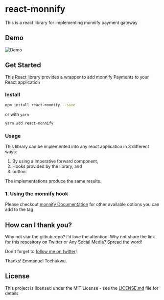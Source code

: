# react-monnify

This is a react library for implementing monnify payment gateway

## Demo

![Demo](React_App_01.png?raw=true 'Demo Image')

## Get Started

This React library provides a wrapper to add monnify Payments to your React application

### Install

```sh
npm install react-monnify --save
```

or with `yarn`

```sh
yarn add react-monnify
```

### Usage

This library can be implemented into any react application in 3 different ways:

1. By using a imperative forward component,
1. Hooks provided by the library, and
1. button.

The implementations produce the same results.

### 1. Using the monnify hook

Please checkout [monnify Documentation](https://developers.monnify.com/docs/collections/one-time-payment) for other available options you can add to the tag

## How can I thank you?

Why not star the github repo? I'd love the attention! Why not share the link for this repository on Twitter or Any Social Media? Spread the word!

Don't forget to [follow me on twitter](https://twitter.com/iamraphson)!

Thanks!
Emmanuel Tochukwu.

## License

This project is licensed under the MIT License - see the [LICENSE.md](LICENSE.md) file for details
